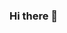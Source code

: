 ### Hi there 👋


<!-- **osmancen/osmancen** is a ✨ _special_ ✨ repository because its `README.md` (this file) appears on your GitHub profile. 
Here are some ideas to get you started:
- 🌱 I’m currently working to improve detailed data analytical skills
- 🔭 I’m currently working on ...
- 👯 I’m looking to collaborate on ...
- 🤔 I’m looking for help with ...
- 💬 Ask me about ...
- 📫 How to reach me: ...
- 😄 Pronouns: ...
- ⚡ Fun fact: ...-->
